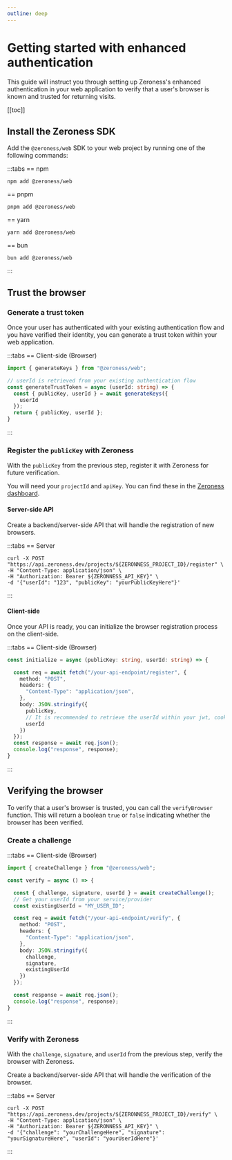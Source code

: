 ```yaml
---
outline: deep
---
```


# Getting started with enhanced authentication
This guide will instruct you through setting up Zeroness's enhanced authentication in your web application to verify that a user's browser is known and trusted for returning visits.

[[toc]]

## Install the Zeroness SDK

Add the `@zeroness/web` SDK to your web project by running one of the following commands:

:::tabs
== npm
```shell
npm add @zeroness/web
```
== pnpm
```shell
pnpm add @zeroness/web
```
== yarn
```shell
yarn add @zeroness/web
```
== bun
```shell
bun add @zeroness/web
```
:::

## Trust the browser

### Generate a trust token

Once your user has authenticated with your existing authentication flow and you have verified their identity, you can generate a trust token within your web application.

:::tabs
== Client-side (Browser)
```typescript
import { generateKeys } from "@zeroness/web";

// userId is retrieved from your existing authentication flow
const generateTrustToken = async (userId: string) => {
  const { publicKey, userId } = await generateKeys({
    userId
  });
  return { publicKey, userId };
}
```
:::

### Register the `publicKey` with Zeroness

With the `publicKey` from the previous step, register it with Zeroness for future verification.

You will need your `projectId` and `apiKey`. You can find these in the [Zeroness dashboard](https://dash.zeroness.dev).

#### Server-side API

Create a backend/server-side API that will handle the registration of new browsers.

:::tabs
== Server
```curl
curl -X POST "https://api.zeroness.dev/projects/${ZERONNESS_PROJECT_ID}/register" \
-H "Content-Type: application/json" \
-H "Authorization: Bearer ${ZERONNESS_API_KEY}" \
-d '{"userId": "123", "publicKey": "yourPublicKeyHere"}'
```
:::

#### Client-side

Once your API is ready, you can initialize the browser registration process on the client-side.

:::tabs
== Client-side (Browser)
```typescript
const initialize = async (publicKey: string, userId: string) => {

  const req = await fetch("/your-api-endpoint/register", {
    method: "POST",
    headers: {
      "Content-Type": "application/json",
    },
    body: JSON.stringify({
      publicKey,
      // It is recommended to retrieve the userId within your jwt, cookie, etc.
      userId
    })
  });
  const response = await req.json();
  console.log("response", response);
}
```
:::

## Verifying the browser
To verify that a user's browser is trusted, you can call the `verifyBrowser` function. This will return a boolean `true` or `false` indicating whether the browser has been verified.

### Create a challenge

:::tabs
== Client-side (Browser)
```typescript
import { createChallenge } from "@zeroness/web";

const verify = async () => {

  const { challenge, signature, userId } = await createChallenge();
  // Get your userId from your service/provider
  const existingUserId = "MY_USER_ID";

  const req = await fetch("/your-api-endpoint/verify", {
    method: "POST",
    headers: {
      "Content-Type": "application/json",
    },
    body: JSON.stringify({
      challenge,
      signature,
      existingUserId
    })
  });

  const response = await req.json();
  console.log("response", response);
}
```
:::

### Verify with Zeroness

With the `challenge`, `signature`, and `userId` from the previous step, verify the browser with Zeroness.

Create a backend/server-side API that will handle the verification of the browser.

:::tabs
== Server
```curl
curl -X POST "https://api.zeroness.dev/projects/${ZERONNESS_PROJECT_ID}/verify" \
-H "Content-Type: application/json" \
-H "Authorization: Bearer ${ZERONNESS_API_KEY}" \
-d '{"challenge": "yourChallengeHere", "signature": "yourSignatureHere", "userId": "yourUserIdHere"}'
```
:::